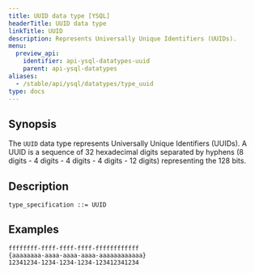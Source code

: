 ```yaml
---
title: UUID data type [YSQL]
headerTitle: UUID data type
linkTitle: UUID
description: Represents Universally Unique Identifiers (UUIDs).
menu:
  preview_api:
    identifier: api-ysql-datatypes-uuid
    parent: api-ysql-datatypes
aliases:
  - /stable/api/ysql/datatypes/type_uuid
type: docs
---
```


## Synopsis

The `UUID` data type represents Universally Unique Identifiers (UUIDs). A UUID is a sequence of 32 hexadecimal digits separated by hyphens (8 digits - 4 digits - 4 digits - 4 digits - 12 digits) representing the 128 bits.

## Description

```ebnf
type_specification ::= UUID
```

## Examples

```output
ffffffff-ffff-ffff-ffff-ffffffffffff
{aaaaaaaa-aaaa-aaaa-aaaa-aaaaaaaaaaaa}
12341234-1234-1234-1234-123412341234
```
